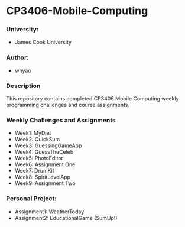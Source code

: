 # CP3406-Mobile-Computing
### University: 
* James Cook University

### Author: 
* wnyao

### Description
This repository contains completed CP3406 Mobile Computing weekly programming challenges and course assignments. 

### Weekly Challenges and Assignments
* Week1: MyDiet
* Week2: QuickSum
* Week3: GuessingGameApp
* Week4: GuessTheCeleb
* Week5: PhotoEditor
* Week6: Assignment One
* Week7: DrumKit
* Week8: SpiritLevelApp
* Week9: Assignment Two

### Personal Project:
* Assignment1: WeatherToday
* Assignment2: EducationalGame (SumUp!)

